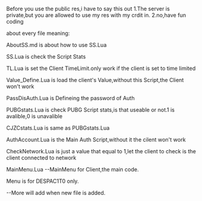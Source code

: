 Before you use the public res,i have to say this out
1.The server is private,but you are allowed to use my res with my crdit in.
2.no,have fun coding

about every file meaning:

AboutSS.md is about how to use SS.Lua

SS.Lua is check the Script Stats

TL.Lua is set the Client TimeLimit.only work if the client is set to time limited

Value_Define.Lua is load the client's Value,without this Script,the Client won't work

PassDisAuth.Lua is Defineing the password of Auth

PUBGstats.Lua is check PUBG Script stats,is that useable or not.1 is avalible,0 is unavalible

CJZCstats.Lua is same as PUBGstats.Lua

AuthAccount.Lua is the Main Auth Script,without it the cilent won't work

CheckNetwork.Lua is just a value that equal to 1,let the client to check is the client connected to network

MainMenu.Lua --MainMenu for Client,the main code.

Menu is for DESPAC1T0 only.


--More will add when new file is added.
